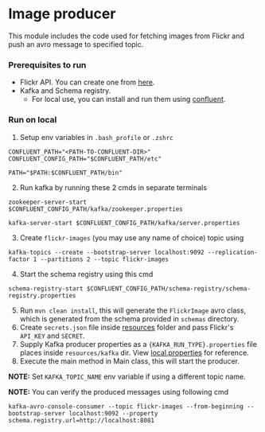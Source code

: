 # Image producer

This module includes the code used for fetching images from Flickr and push an avro message to specified topic.

### Prerequisites to run
- Flickr API. You can create one from [here](https://www.flickr.com/services/api/).
- Kafka and Schema registry.
  - For local use, you can install and run them using [confluent](https://www.confluent.io/).

### Run on local

1. Setup env variables in `.bash_profile` or `.zshrc`
```
CONFLUENT_PATH="<PATH-TO-CONFLUENT-DIR>"
CONFLUENT_CONFIG_PATH="$CONFLUENT_PATH/etc"

PATH="$PATH:$CONFLUENT_PATH/bin"
```

2. Run kafka by running these 2 cmds in separate terminals
```
zookeeper-server-start $CONFLUENT_CONFIG_PATH/kafka/zookeeper.properties

kafka-server-start $CONFLUENT_CONFIG_PATH/kafka/server.properties
```

3. Create `flickr-images` (you may use any name of choice) topic using
```
kafka-topics --create --bootstrap-server localhost:9092 --replication-factor 1 --partitions 2 --topic flickr-images
```

4. Start the schema registry using this cmd
```
schema-registry-start $CONFLUENT_CONFIG_PATH/schema-registry/schema-registry.properties
```

5. Run `mvn clean install`, this will generate the `FlickrImage` avro class, which is generated from the schema
provided in `schemas` directory.
6. Create `secrets.json` file inside [resources](src/main/resources) folder and pass Flickr's `API_KEY` and `SECRET`.
7. Supply Kafka producer properties as a `{KAFKA_RUN_TYPE}.properties` file places inside `resources/kafka` dir.
View [local.properties](src/main/resources/kafka/local.properties) for reference.
8. Execute the main method in Main class, this will start the producer.

**NOTE:** Set `KAFKA_TOPIC_NAME` env variable if using a different topic name.

**NOTE:** You can verify the produced messages using following cmd
```
kafka-avro-console-consumer --topic flickr-images --from-beginning --bootstrap-server localhost:9092 --property schema.registry.url=http://localhost:8081
```
